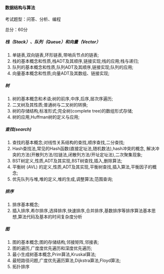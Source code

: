 #### 数据结构与算法

考试题型：问答、分析、编程

总分：60分

##### 栈（Stack）、队列（Queue）和向量（Vector）

1. 单链表,双向链表,环形链表,带哨兵节点的链表;
2. 栈的基本概念和性质,栈ADT及其顺序,链接实现;栈的应用;栈与递归;
3. 队列的基本概念和性质,队列ADT及其顺序,链接实现;队列的应用;
4. 向量基本概念和性质;向量ADT及其数组、链接实现;

##### 树

1. 树的基本概念和术语;树的前序,中序,后序,层次序遍历;
2. 二叉树及其性质;普通树与二叉树的转换;
3. 树的存储结构,标准形式;完全树(complete tree)的数组形式存储;
4. 树的应用,Huffman树的定义与应用;

##### 查找(search)

1. 查找的基本概念;对线性关系结构的查找,顺序查找,二分查找;
2. Hash查找法,常见的Hash函数(直接定址法,随机数法),hash冲突的概念, 解决冲突的方法(开散列方法/拉链法,闭散列方法/开址定址法),二次聚集现象;
3. BST树定义,性质,ADT及其实现,BST树查找,插入,删除算法;
4. 平衡树 (AVL) 的定义,性质,ADT及其实现,平衡树查找,插入算法,平衡因子的概念;
5. 优先队列与堆,堆的定义,堆的生成,调整算法;范围查询;

##### 排序

1. 排序基本概念;
2. 插入排序,希尔排序,选择排序,快速排序,合并排序,基数排序等排序算法基本思想,算法代码及基本的时间复杂度分析

##### 图

1. 图的基本概念;图的存储结构,邻接矩阵,邻接表;
2. 图的遍历,广度度优先遍历和深度优先遍历;
3. 最小生成树基本概念,Prim算法,Kruskal算法;
4. 最短路径问题,广度优先遍历算法,Dijkstra算法,Floyd算法;
5. 拓扑排序
